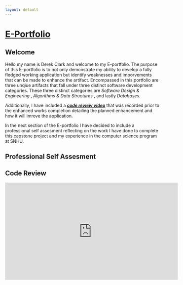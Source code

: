 ```yaml
---
layout: default
---
```


<link rel="stylesheet" href="/styles.css">

# <u> E-Portfolio </u>

## Welcome
Hello my name is Derek Clark and welcome to my E-portfolio. The purpose of this E-portfolio is to not only demonstrate my ability to develop a fully fledged working application but identify weaknesses and imporvements that can be made to enhance the artifact.  Encompassed in this portfolio are three unqiue artifacts that fall under three distinct software development categories. These three distinct categories are _Software Design & Engineering_ , _Algorithms & Data Structures_ , and lastly _Databases_. 

Additionally, I have included a [**_code review video_**](#Code-Review) that was recorded prior to the enhanced works completion detailing the planned enhancement and how it will imrove the application.

In the next section of the E-portfolio I have decided to include a professional self assesment reflecting on the work I have done to complete this capstone project and my experience in the computer science program at SNHU.

## Professional Self Assesment


## Code Review

<iframe width="560" height="315" 
src="https://youtu.be/MguxJ_hu0xo" 
title="Code Review Youtube Video" frameborder="0" 
allow="accelerometer; autoplay; clipboard-write; encrypted-media; gyroscope; picture-in-picture" 
allowfullscreen></iframe>

